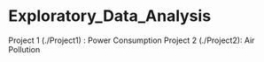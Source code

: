 # Exploratory_Data_Analysis
Project 1 (./Project1) : Power Consumption
Project 2 (./Project2): Air Pollution
